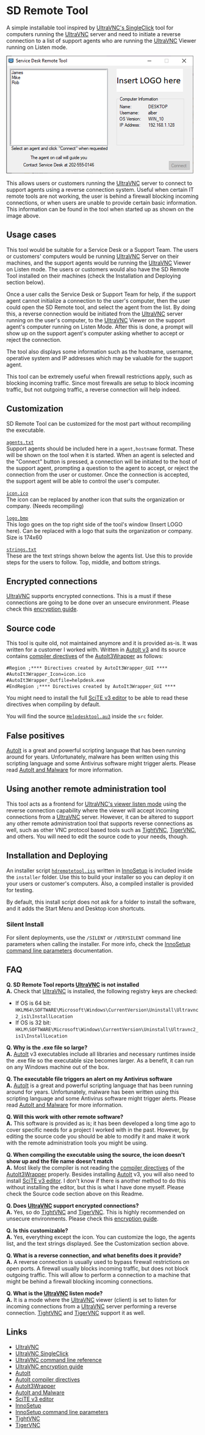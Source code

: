 # SD Remote Tool

A simple installable tool inspired by [UltraVNC's SingleClick](https://uvnc.com/products/uvnc-sc.html) tool for computers running the [UltraVNC](https://uvnc.com/) server and need to initiate a reverse connection to a list of support agents who are running the [UltraVNC](https://uvnc.com/) Viewer running on Listen mode.

![Image](doc-images/image.png)

This allows users or customers running the [UltraVNC](https://uvnc.com/) server to connect to support agents using a reverse connection system. Useful when certain IT remote tools are not working, the user is behind a firewall blocking incoming connections, or when users are unable to provide certain basic information. This information can be found in the tool when started up as shown on the image above.

## Usage cases
This tool would be suitable for a Service Desk or a Support Team. The users or customers' computers would be running [UltraVNC](https://uvnc.com/) Server on their machines, and the support agents would be running the [UltraVNC](https://uvnc.com/) Viewer on Listen mode. The users or customers would also have the SD Remote Tool installed on their machines (check the Installation and Deploying section below).

Once a user calls the Service Desk or Support Team for help, if the support agent cannot initialize a connection to the user's computer, then the user could open the SD Remote tool, and select the agent from the list. By doing this, a reverse connection would be initiated from the [UltraVNC](https://uvnc.com/) server running on the user's computer, to the [UltraVNC](https://uvnc.com/) Viewer on the support agent's computer running on Listen Mode. After this is done, a prompt will show up on the support agent's computer asking whether to accept or reject the connection.

The tool also displays some information such as the hostname, username, operative system and IP addresses which may be valuable for the support agent.

This tool can be extremely useful when firewall restrictions apply, such as blocking incoming traffic. Since most firewalls are setup to block incoming traffic, but not outgoing traffic, a reverse connection will help indeed.

## Customization
SD Remote Tool can be customized for the most part without recompiling the executable.

[`agents.txt`](agents.txt)<br>
Support agents should be included here in a `agent,hostname` format.
These will be shown on the tool when it is started. When an agent is selected and the "Connect" button is pressed, a connection will be initiated to the host of the support agent, prompting a question to the agent to accept, or reject the connection from the user or customer. Once the connection is accepted, the support agent will be able to control the user's computer.

[`icon.ico`](icon.ico)<br>
The icon can be replaced by another icon that suits the organization or company. (Needs recompiling)

[`logo.bmp`](logo.bmp)<br>
This logo goes on the top right side of the tool's window (Insert LOGO here). Can be replaced with a logo that suits the organization or company. Size is 174x60

[`strings.txt`](strings.txt)<br>
These are the text strings shown below the agents list. Use this to provide steps for the users to follow. Top, middle, and bottom strings.

## Encrypted connections
[UltraVNC](https://uvnc.com/) supports encrypted connections. This is a must if these connections are going to be done over an unsecure environment. Please check this [encryption guide](https://uvnc.com/docs/documentation-1-3-0/133-howto-add-encryption.html).

## Source code
This tool is quite old, not maintained anymore and it is provided as-is. It was written for a customer I worked with. Written in [AutoIt v3](https://www.autoitscript.com/site/) and its source contains [compiler directives](https://www.autoitscript.com/autoit3/scite/docs/SciTE4AutoIt3/directives-available.html) of the [AutoIt3Wrapper](https://www.autoitscript.com/autoit3/scite/docs/SciTE4AutoIt3/AutoIt3Wrapper.html) as follows:

    #Region ;**** Directives created by AutoIt3Wrapper_GUI ****
    #AutoIt3Wrapper_Icon=icon.ico
    #AutoIt3Wrapper_Outfile=helpdesk.exe
    #EndRegion ;**** Directives created by AutoIt3Wrapper_GUI ****

You might need to install the full [SciTE v3 editor](https://www.autoitscript.com/site/autoit-script-editor/downloads/) to be able to read these directives when compiling by default.

You will find the source [`Helpdesktool.au3`](src/Helpdesktool.au3) inside the `src` folder.

## False positives
[AutoIt](https://www.autoitscript.com/site/) is a great and powerful scripting language that has been running around for years. Unfortunately, malware has been written using this scripting language and some Antivirus software might trigger alerts. Please read [AutoIt and Malware](https://www.autoitscript.com/wiki/AutoIt_and_Malware) for more information.

## Using another remote administration tool
This tool acts as a frontend for [UltraVNC's viewer listen mode](https://uvnc.com/docs/uvnc-viewer/52-ultravnc-viewer-commandline-parameters.html) using the reverse connection capability where the viewer will accept incoming connections from a [UltraVNC](https://uvnc.com/) server. However, it can be altered to support any other remote administration tool that supports reverse connections as well, such as other VNC protocol based tools such as [TightVNC](https://www.tightvnc.com/), [TigerVNC](https://tigervnc.org/), and others. You will need to edit the source code to your needs, though.

## Installation and Deploying
An installer script [`hdremotetool.iss`](installer/hdremotetool.iss) written in [InnoSetup](https://jrsoftware.org/isinfo.php) is included inside the `installer` folder. Use this to build your installer so you can deploy it on your users or customer's computers. Also, a compiled installer is provided for testing.

By default, this install script does not ask for a folder to install the software, and it adds the Start Menu and Desktop icon shortcuts.

### Silent Install
For silent deployments, use the `/SILENT` or `/VERYSILENT` command line parameters when calling the installer. For more info, check the [InnoSetup command line parameters](https://jrsoftware.org/ishelp/index.php?topic=setupcmdline) documentation.

## FAQ

**Q. SD Remote Tool reports [UltraVNC](https://uvnc.com/) is not installed**<br>
**A.** Check that [UltraVNC](https://uvnc.com/) is installed, the following registry keys are checked:
* If OS is 64 bit: `HKLM64\SOFTWARE\Microsoft\Windows\CurrentVersion\Uninstall\Ultravnc2_is1\InstallLocation`
* If OS is 32 bit: `HKLM\SOFTWARE\Microsoft\Windows\CurrentVersion\Uninstall\Ultravnc2_is1\InstallLocation`

**Q. Why is the .exe file so large?**<br>
**A.** [AutoIt](https://www.autoitscript.com/site/) v3 executables include all libraries and necessary runtimes inside the .exe file so the executable size becomes larger. As a benefit, it can run on any Windows machine out of the box.

**Q. The executable file triggers an alert on my Antivirus software**<br>
**A.** [AutoIt](https://www.autoitscript.com/site/) is a great and powerful scripting language that has been running around for years. Unfortunately, malware has been written using this scripting language and some Antivirus software might trigger alerts. Please read [AutoIt and Malware](https://www.autoitscript.com/wiki/AutoIt_and_Malware) for more information.

**Q. Will this work with other remote software?**<br>
**A.** This software is provided as is; it has been developed a long time ago to cover specific needs for a project I worked with in the past. However, by editing the source code you should be able to modify it and make it work with the remote administration tools you might be using.

**Q. When compiling the executable using the source, the icon doesn't show up and the file name doesn't match**<br>
**A.** Most likely the compiler is not reading the [compiler directives](https://www.autoitscript.com/autoit3/scite/docs/SciTE4AutoIt3/directives-available.html) of the [AutoIt3Wrapper](https://www.autoitscript.com/autoit3/scite/docs/SciTE4AutoIt3/AutoIt3Wrapper.html) properly.
Besides installing [AutoIt](https://www.autoitscript.com/site/) v3, you will also need to install [SciTE v3 editor](https://www.autoitscript.com/site/autoit-script-editor/downloads/).
I don't know if there is another method to do this without installing the editor, but this is what I have done myself. Please check the Source code section above on this Readme.

**Q. Does [UltraVNC](https://uvnc.com/) support encrypted connections?**<br>
**A.** Yes, so do [TightVNC](https://www.tightvnc.com/) and [TigerVNC](https://tigervnc.org/). This is highly recommended on unsecure environments. Please check this [encryption guide](https://uvnc.com/docs/documentation-1-3-0/133-howto-add-encryption.html).

**Q. Is this customizable?**<br>
**A.** Yes, everything except the icon. You can customize the logo, the agents list, and the text strings displayed. See the Customization section above.

**Q. What is a reverse connection, and what benefits does it provide?**<br>
**A.** A reverse connection is usually used to bypass firewall restrictions on open ports. A firewall usually blocks incoming traffic, but does not block outgoing traffic. This will allow to perform a connection to a machine that might be behind a firewall blocking incoming connections.

**Q. What is the [UltraVNC](https://uvnc.com/) listen mode?**<br>
**A.** It is a mode where the [UltraVNC](https://uvnc.com/) viewer (client) is set to listen for incoming connections from a [UltraVNC](https://uvnc.com/) server performing a reverse connection. [TightVNC](https://www.tightvnc.com/) and [TigerVNC](https://tigervnc.org/) support it as well.

## Links
* [UltraVNC](https://uvnc.com/)
* [UltraVNC SingleClick](https://uvnc.com/products/uvnc-sc.html)
* [UltraVNC command line reference](https://uvnc.com/docs/uvnc-viewer/52-ultravnc-viewer-commandline-parameters.html)
* [UltraVNC encryption guide](https://uvnc.com/docs/documentation-1-3-0/133-howto-add-encryption.html)
* [AutoIt](https://www.autoitscript.com/site/)
* [AutoIt compiler directives](https://www.autoitscript.com/autoit3/scite/docs/SciTE4AutoIt3/directives-available.html)
* [AutoIt3Wrapper](https://www.autoitscript.com/autoit3/scite/docs/SciTE4AutoIt3/AutoIt3Wrapper.html)
* [AutoIt and Malware](https://www.autoitscript.com/wiki/AutoIt_and_Malware)
* [SciTE v3 editor](https://www.autoitscript.com/site/autoit-script-editor/downloads/)
* [InnoSetup](https://jrsoftware.org/isinfo.php)
* [InnoSetup command line parameters](https://jrsoftware.org/ishelp/index.php?topic=setupcmdline)
* [TightVNC](https://www.tightvnc.com/)
* [TigerVNC](https://tigervnc.org/)
